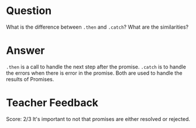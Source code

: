 # Question

What is the difference between `.then` and `.catch`? What are the similarities?

# Answer

`.then` is a call to handle the next step after the promise. `.catch` is to handle the errors when there is error in the promise. Both are used to handle the results of Promises.

# Teacher Feedback

Score: 2/3
It's important to not that promises are either resolved or rejected. 
